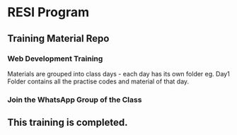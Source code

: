 # RESI Program
## Training Material Repo

### Web Development Training

Materials are grouped into class days - each day has its own folder eg. Day1 Folder contains all the practise codes and material of that day.

### Join the WhatsApp Group of the Class 



## This training is completed. 

